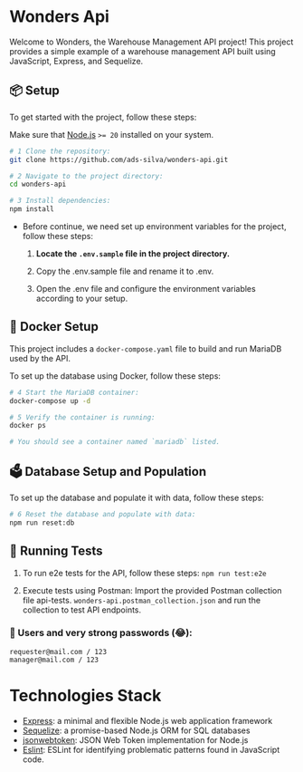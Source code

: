 Wonders Api
=======

Welcome to Wonders, the Warehouse Management API project! This project provides a simple example of a warehouse management API built using JavaScript, Express, and Sequelize.

## 📦 Setup
To get started with the project, follow these steps:

Make sure that [Node.js](https://nodejs.org/en/) `>= 20` installed on your system.

```sh
# 1 Clone the repository:
git clone https://github.com/ads-silva/wonders-api.git

# 2 Navigate to the project directory:
cd wonders-api

# 3 Install dependencies:
npm install
```
* Before continue, we need set up environment variables for the project, follow these steps:

  1. **Locate the `.env.sample` file in the project directory.**

  2. Copy the .env.sample file and rename it to .env.

  3. Open the .env file and configure the environment variables according to your setup.


## 🐋 Docker Setup
This project includes a `docker-compose.yaml` file to build and run MariaDB used by the API.

To set up the database using Docker, follow these steps:
```sh
# 4 Start the MariaDB container:
docker-compose up -d

# 5 Verify the container is running:
docker ps

# You should see a container named `mariadb` listed.
```

## 🗳️ Database Setup and Population
To set up the database and populate it with data, follow these steps:

```sh
# 6 Reset the database and populate with data:
npm run reset:db
```

## 🧪 Running Tests
1. To run e2e tests for the API, follow these steps:
    `npm run test:e2e`

2. Execute tests using Postman:
Import the provided Postman collection file api-tests. `wonders-api.postman_collection.json` and run the collection to test API endpoints.

### 👥 Users and very strong passwords (😂):
    requester@mail.com / 123  
    manager@mail.com / 123

    
# Technologies Stack

- [Express](https://expressjs.com/): a minimal and flexible Node.js web application framework
- [Sequelize](https://sequelize.org/): a promise-based Node.js ORM for SQL databases
- [jsonwebtoken](https://www.npmjs.com/package/jsonwebtoken): JSON Web Token implementation for Node.js
- [Eslint](https://eslint.org/): ESLint for identifying problematic patterns found in JavaScript code.
